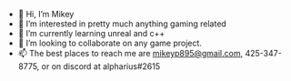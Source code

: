 - 👋 Hi, I’m Mikey
- 👀 I’m interested in pretty much anything gaming related
- 🌱 I’m currently learning unreal and c++
- 💞️ I’m looking to collaborate on any game project.
- 📫 The best places to reach me are mikeyp895@gmail.com, 425-347-8775, or on discord at alpharius#2615

<!---
Alpharius425/Alpharius425 is a ✨ special ✨ repository because its `README.md` (this file) appears on your GitHub profile.
You can click the Preview link to take a look at your changes.
--->
